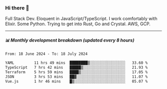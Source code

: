 ### Hi there 👋

Full Stack Dev. Eloquent in JavaScript/TypeScript. I work comfortably with Elixir. Some Python. Trying to get into Rust, Go and Crystal. AWS, GCP.

***

##### 📊 Monthly development breakdown (updated every 8 hours)

<!--START_SECTION:waka-->

```txt
From: 18 June 2024 - To: 18 July 2024

YAML         11 hrs 49 mins  ████████▒░░░░░░░░░░░░░░░░   33.60 %
TypeScript   7 hrs 42 mins   █████▒░░░░░░░░░░░░░░░░░░░   21.93 %
Terraform    5 hrs 59 mins   ████▒░░░░░░░░░░░░░░░░░░░░   17.05 %
JSON         3 hrs 53 mins   ██▓░░░░░░░░░░░░░░░░░░░░░░   11.07 %
Vue.js       1 hr 46 mins    █▒░░░░░░░░░░░░░░░░░░░░░░░   05.07 %
```

<!--END_SECTION:waka-->
